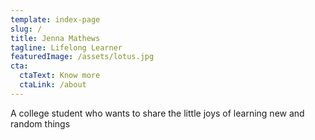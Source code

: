 ```yaml
---
template: index-page
slug: /
title: Jenna Mathews
tagline: Lifelong Learner
featuredImage: /assets/lotus.jpg
cta:
  ctaText: Know more
  ctaLink: /about
---
```

A college student who wants to share the little joys of learning new and random things